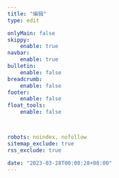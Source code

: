 ```yaml
---
title: "编辑"
type: edit

onlyMain: false
skippy:
    enable: true
navbar:
    enable: true
bulletin:
    enable: false
breadcrumb:
    enable: false
footer:
    enable: false
float_tools:
    enable: false



robots: noindex, nofollow
sitemap_exclude: true
rss_exclude: true

date: "2023-03-28T00:00:28+08:00"
---
```

